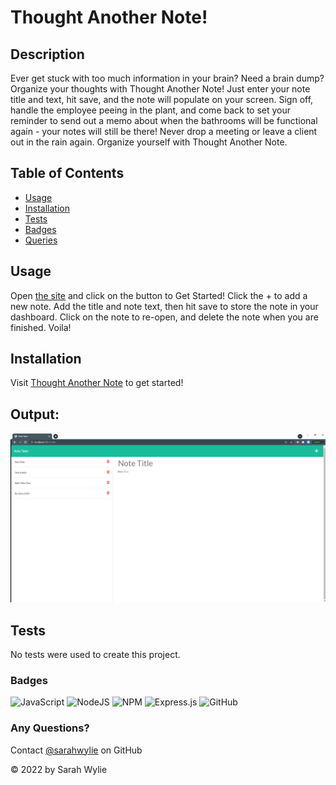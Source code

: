 # Thought Another Note!

## Description
Ever get stuck with too much information in your brain? Need a brain dump? Organize your thoughts with Thought Another Note! Just enter your note title and text, hit save, and the note will populate on your screen. Sign off, handle the employee peeing in the plant, and come back to set your reminder to send out a memo about when the bathrooms will be functional again - your notes will still be there! Never drop a meeting or leave a client out in the rain again. Organize yourself with Thought Another Note.

## Table of Contents
* [Usage](#usage)
* [Installation](#installation)
* [Tests](#tests)
* [Badges](#badges)
* [Queries](#any-questions)

## Usage
Open [the site](https://still-reaches-43183.herokuapp.com/) and click on the button to Get Started! Click the + to add a new note. Add the title and note text, then hit save to store the note in your dashboard. Click on the note to re-open, and delete the note when you are finished. Voila!

## Installation
Visit [Thought Another Note](https://still-reaches-43183.herokuapp.com/) to get started!


## Output:
![Screenshot](./Screenshot.png)

## Tests
No tests were used to create this project.

### Badges
![JavaScript](https://img.shields.io/badge/javascript-%23323330.svg?style=for-the-badge&logo=javascript&logoColor=%23F7DF1E)
![NodeJS](https://img.shields.io/badge/node.js-6DA55F?style=for-the-badge&logo=node.js&logoColor=white)
![NPM](https://img.shields.io/badge/NPM-%23000000.svg?style=for-the-badge&logo=npm&logoColor=white)
![Express.js](https://img.shields.io/badge/express.js-%23404d59.svg?style=for-the-badge&logo=express&logoColor=%2361DAFB)
![GitHub](https://img.shields.io/badge/github-%23121011.svg?style=for-the-badge&logo=github&logoColor=white)

### Any Questions?
Contact [@sarahwylie](https://github.com/sarahwylie) on GitHub

© 2022 by Sarah Wylie
